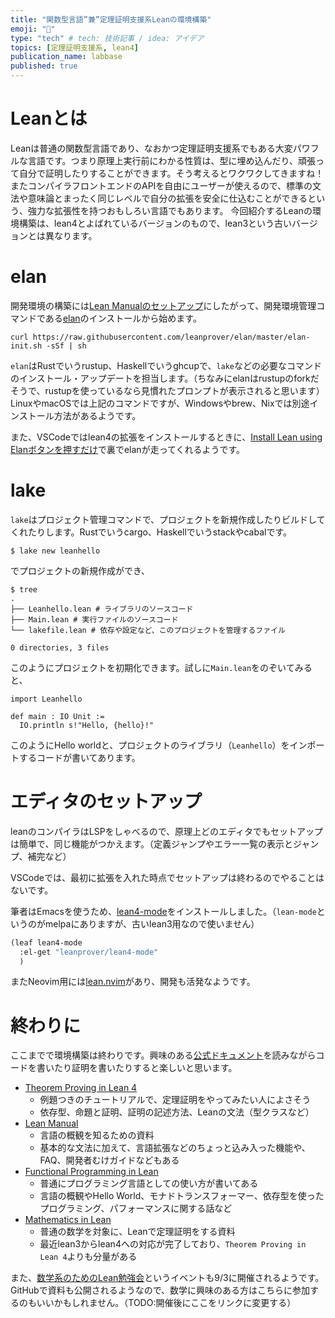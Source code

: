 ```yaml
---
title: "関数型言語”兼”定理証明支援系Leanの環境構築"
emoji: "🚀"
type: "tech" # tech: 技術記事 / idea: アイデア
topics: [定理証明支援系, lean4]
publication_name: labbase
published: true
---
```


# Leanとは #

Leanは普通の関数型言語であり、なおかつ定理証明支援系でもある大変パワフルな言語です。つまり原理上実行前にわかる性質は、型に埋め込んだり、頑張って自分で証明したりすることができます。そう考えるとワクワクしてきますね！
またコンパイラフロントエンドのAPIを自由にユーザーが使えるので、標準の文法や意味論とまったく同じレベルで自分の拡張を安全に仕込むことができるという、強力な拡張性を持つおもしろい言語でもあります。
今回紹介するLeanの環境構築は、lean4とよばれているバージョンのもので、lean3という古いバージョンとは異なります。

# elan #

開発環境の構築には[Lean Manualのセットアップ](https://leanprover.github.io/lean4/doc/setup.html#setting-up-lean)にしたがって、開発環境管理コマンドである[elan](https://github.com/leanprover/elan)のインストールから始めます。

``` shell
curl https://raw.githubusercontent.com/leanprover/elan/master/elan-init.sh -sSf | sh
```
`elan`はRustでいうrustup、Haskellでいうghcupで、`lake`などの必要なコマンドのインストール・アップデートを担当します。（ちなみにelanはrustupのforkだそうで、rustupを使っているなら見慣れたプロンプトが表示されると思います）
LinuxやmacOSでは上記のコマンドですが、Windowsやbrew、Nixでは別途インストール方法があるようです。

また、VSCodeではlean4の拡張をインストールするときに、[Install Lean using Elanボタンを押すだけ](https://leanprover.github.io/lean4/doc/quickstart.html)で裏でelanが走ってくれるようです。

# lake #
`lake`はプロジェクト管理コマンドで、プロジェクトを新規作成したりビルドしてくれたりします。Rustでいうcargo、Haskellでいうstackやcabalです。

``` shell
$ lake new leanhello
```
でプロジェクトの新規作成ができ、

``` shell
$ tree
.
├── Leanhello.lean # ライブラリのソースコード
├── Main.lean # 実行ファイルのソースコード
└── lakefile.lean # 依存や設定など、このプロジェクトを管理するファイル

0 directories, 3 files
```
このようにプロジェクトを初期化できます。試しに`Main.lean`をのぞいてみると、

``` lean
import Leanhello

def main : IO Unit :=
  IO.println s!"Hello, {hello}!"
```
このようにHello worldと、プロジェクトのライブラリ（`Leanhello`）をインポートするコードが書いてあります。

# エディタのセットアップ #
leanのコンパイラはLSPをしゃべるので、原理上どのエディタでもセットアップは簡単で、同じ機能がつかえます。（定義ジャンプやエラー一覧の表示とジャンプ、補完など）

VSCodeでは、最初に拡張を入れた時点でセットアップは終わるのでやることはないです。

筆者はEmacsを使うため、[lean4-mode](https://github.com/leanprover/lean4-mode)をインストールしました。（`lean-mode`というのがmelpaにありますが、古いlean3用なので使いません）

``` emacs-lisp:init.el
(leaf lean4-mode
  :el-get "leanprover/lean4-mode"
  )
```
またNeovim用には[lean.nvim](https://github.com/Julian/lean.nvim/)があり、開発も活発なようです。

# 終わりに #
ここまでで環境構築は終わりです。興味のある[公式ドキュメント](https://leanprover.github.io/documentation/)を読みながらコードを書いたり証明を書いたりすると楽しいと思います。


* [Theorem Proving in Lean 4](https://leanprover.github.io/theorem_proving_in_lean4/)
  * 例題つきのチュートリアルで、定理証明をやってみたい人によさそう
  * 依存型、命題と証明、証明の記述方法、Leanの文法（型クラスなど）
* [Lean Manual](https://leanprover.github.io/lean4/doc/)
  * 言語の概観を知るための資料
  * 基本的な文法に加えて、言語拡張などのちょっと込み入った機能や、FAQ、開発者むけガイドなどもある
* [Functional Programming in Lean](https://leanprover.github.io/functional_programming_in_lean/)
  * 普通にプログラミング言語としての使い方が書いてある
  * 言語の概観やHello World、モナドトランスフォーマー、依存型を使ったプログラミング、パフォーマンスに関する話など
* [Mathematics in Lean](https://leanprover-community.github.io/mathematics_in_lean/index.html)
  * 普通の数学を対象に、Leanで定理証明をする資料
  * 最近lean3からlean4への対応が完了しており、`Theorem Proving in Lean 4`よりも分量がある


また、[数学系のためのLean勉強会](https://haruhisa-enomoto.github.io/lean-math-workshop)というイベントも9/3に開催されるようです。GitHubで資料も公開されるようなので、数学に興味のある方はこちらに参加するのもいいかもしれません。（TODO:開催後にここをリンクに変更する）
